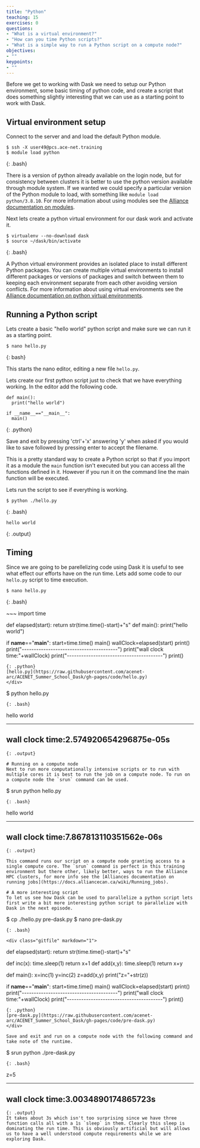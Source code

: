 ```yaml
---
title: "Python"
teaching: 15
exercises: 0
questions:
- "What is a virtual environment?"
- "How can you time Python scripts?"
- "What is a simple way to run a Python script on a compute node?"
objectives:
- ""
keypoints:
- ""
---
```


Before we get to working with Dask we need to setup our Python environment, some basic timing of python code, and create a script that does something slightly interesting that we can use as a starting point to work with Dask.

## Virtual environment setup
Connect to the server and and load the default Python module.
~~~
$ ssh -X user49@pcs.ace-net.training
$ module load python
~~~
{: .bash}

There is a version of python already available on the login node, but for consistency between clusters it is better to use the python version available through module system. If we wanted we could specify a particular version of the Python module to load, with something like `module load python/3.8.10`. For more information about using modules see the [Alliance documentation on modules](https://docs.alliancecan.ca/wiki/Utiliser_des_modules/en).

Next lets create a python virtual environment for our dask work and activate it.
~~~
$ virtualenv --no-download dask
$ source ~/dask/bin/activate
~~~
{: .bash}

A Python virtual environment provides an isolated place to install different Python packages. You can create multiple virtual environments to install different packages or versions of packages and switch between them to keeping each environment separate from each other avoiding version conflicts. For more information about using virtual environments see the [Alliance documentation on python virtual environments](https://docs.alliancecan.ca/wiki/Python#Creating_and_using_a_virtual_environment).

## Running a Python script
Lets create a basic "hello world" python script and make sure we can run it as a starting point.
~~~
$ nano hello.py
~~~
{: bash}

This starts the nano editor, editing a new file `hello.py`.

Lets create our first python script just to check that we have everything working. In the editor add the following code.

~~~
def main():
  print("hello world")

if __name__=="__main__":
  main()
~~~
{: .python}

Save and exit by pressing 'ctrl'+'x' answering 'y' when asked if you would like to save followed by pressing enter to accept the filename. 

This is a pretty standard way to create a Python script so that if you import it as a module the `main` function isn't executed but you can access all the functions defined in it. However if you run it on the command line the main function will be executed.

Lets run the script to see if everything is working.

~~~
$ python ./hello.py
~~~
{: .bash}

~~~
hello world
~~~
{: .output}

## Timing
Since we are going to be parellelizing code using Dask it is useful to see what effect our efforts have on the run time. Lets add some code to our `hello.py` script to time execution.
~~~
$ nano hello.py
~~~
{: .bash}
<div class="gitfile" markdown="1">
~~~
import time

def elapsed(start):
  return str(time.time()-start)+"s"
def main():
  print("hello world")

if __name__=="__main__":
  start=time.time()
  main()
  wallClock=elapsed(start)
  print()
  print("----------------------------------------")
  print("wall clock time:"+wallClock)
  print("----------------------------------------")
  print()

~~~
{: .python}
[hello.py](https://raw.githubusercontent.com/acenet-arc/ACENET_Summer_School_Dask/gh-pages/code/hello.py)
</div>
~~~
$ python hello.py
~~~
{: .bash}
~~~
hello world

----------------------------------------
wall clock time:2.574920654296875e-05s
----------------------------------------

~~~
{: .output}

# Running on a compute node
Next to run more computationally intensive scripts or to run with multiple cores it is best to run the job on a compute node. To run on a compute node the `srun` command can be used.

~~~
$ srun python hello.py
~~~
{: .bash}
~~~
hello world

----------------------------------------
wall clock time:7.867813110351562e-06s
----------------------------------------

~~~
{: .output}

This command runs our script on a compute node granting access to a single compute core. The `srun` command is perfect in this training environment but there other, likely better, ways to run the Alliance HPC clusters, for more info see the [Alliances documentation on running jobs](https://docs.alliancecan.ca/wiki/Running_jobs).

# A more interesting script
To let us see how Dask can be used to parallelize a python script lets first write a bit more interesting python script to parallelize with Dask in the next episode.

~~~
$ cp ./hello.py pre-dask.py
$ nano pre-dask.py
~~~
{: .bash}

<div class="gitfile" markdown="1">
~~~
def elapsed(start):
  return str(time.time()-start)+"s"

def inc(x):
  time.sleep(1)
  return x+1
def add(x,y):
  time.sleep(1)
  return x+y

def main():
  x=inc(1)
  y=inc(2)
  z=add(x,y)
  print("z="+str(z))

if __name__=="__main__":
  start=time.time()
  main()
  wallClock=elapsed(start)
  print()
  print("----------------------------------------")
  print("wall clock time:"+wallClock)
  print("----------------------------------------")
  print()
~~~
{: .python}
[pre-dask.py](https://raw.githubusercontent.com/acenet-arc/ACENET_Summer_School_Dask/gh-pages/code/pre-dask.py)
</div>

Save and exit and run on a compute node with the following command and take note of the runtime.
~~~
$ srun python ./pre-dask.py
~~~
{: .bash}
~~~
z=5

----------------------------------------
wall clock time:3.0034890174865723s
----------------------------------------

~~~
{: .output}
It takes about 3s which isn't too surprising since we have three function calls all with a 1s `sleep` in them. Clearly this sleep is dominating the run time. This is obviously artificial but will allows us to have a well understood compute requirements while we are exploring Dask.